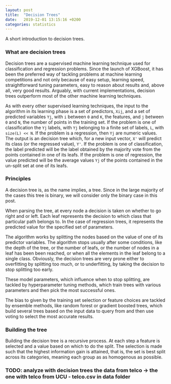 ```yaml
---
layout: post
title:  "Decision Trees"
date:   2019-12-01 13:15:16 +0200
categories: statistics
---
```

A short introduction to decision trees.

### What are decision trees

Decision trees are a supervised machine learning technique used for classification and regression problems. Since the launch of XGBoost, it has been the preferred way of tackling problems at machine learning competitions and not only because of easy setup, learning speed, straightforward tuning parameters, easy to reason about results and, above all, very good results. Arguably, with current implementations, decision trees outperform most of the other machine learning techniques.

As with every other supervised learning techniques, the input to the algorithm in its learning phase is a set of predictors, `Xij`, and a set of predicted variables `Yj`, with `i` between `0` and `K`, the features, and `j` between `0` and `N`, the number of points in the training set. If the problem is one of classification the `Yj` labels, with `Yj` belonging to a finite set of labels, `L`, with `size(L) << N`.  If the problem is a regression, then `Yj` are  numeric values. The output is an decision tree which, for a new input vector, `X'` will predict its class (or the regressed value), `Y'`. If the problem is one of classification, the label predicted will be the label obtained by the majority vote from the points contained in one of its leafs. If the problem is one of regression, the value predicted will be the average values `Yj` of the points contained in the un-split set at one of its leafs. 

### Principles

A decision tree is, as the name implies, a tree. Since in the large majority of the cases this tree is binary, we will consider only the binary case in this post. 

When parsing the tree, at every node a decision is taken on whether to go right and or left. Each leaf represents the decision to which class that particular path belongs to. In the case of regression trees, it represents the predicted value for the specified set of parameters. 

The algorithm works by splitting the nodes based on the value of one of its predictor variables. The algorithm stops usually after some conditions, like the depth of the tree, or the number of leafs, or the number of nodes in a leaf has been been reached, or when all the elements in the leaf belong to a single class. Obviously, the decision trees are very prone either to overfitting by splitting too much, or to underfitting, by taking the decision to stop splitting too early.

These model parameters, which influence when to stop splitting, are tackled by hyperparameter tuning methods, which train trees with various parameters and then pick the most successful ones. 

The bias to given by the training set selection or feature choices are tackled by ensemble methods, like random forest or gradient boosted trees, which build several trees based on the input data to query from and then use voting to select the most accurate results.

### Building the tree

Building the decision tree is a recursive process. At each step a feature is selected and a value based on which to do the split. The selection is made such that the highest information gain is attained, that is, the set is best split across its categories, meaning each group as as homogenous as possible. 

### TODO: analyze with decision trees the data from telco -> the one with telco from UCU - telco.csv in data folder